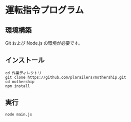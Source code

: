 # 運転指令プログラム

## 環境構築

Git および Node.js の環境が必要です。

## インストール

```
cd 作業ディレクトリ
git clone https://github.com/plarailers/mothership.git
cd mothership
npm install
```

## 実行

```
node main.js
```
